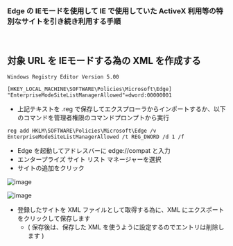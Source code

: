 ### Edge の IEモードを使用して IE で使用していた ActiveX 利用等の特別なサイトを引き続き利用する手順

<br>

## 対象 URL を IEモードする為の XML を作成する
```
Windows Registry Editor Version 5.00

[HKEY_LOCAL_MACHINE\SOFTWARE\Policies\Microsoft\Edge]
"EnterpriseModeSiteListManagerAllowed"=dword:00000001

```

- 上記テキストを .reg で保存してエクスプローラからインポートするか、以下のコマンドを管理者権限のコマンドプロンプトから実行

```
reg add HKLM\SOFTWARE\Policies\Microsoft\Edge /v EnterpriseModeSiteListManagerAllowed /t REG_DWORD /d 1 /f
```

- Edge を起動してアドレスバーに edge://compat と入力
- エンタープライズ サイト リスト マネージャーを選択
- サイトの追加をクリック

![image](https://user-images.githubusercontent.com/1501327/151492507-56006468-02af-4f8b-9738-c2a4498bb7a6.png)

![image](https://user-images.githubusercontent.com/1501327/151492626-61115803-f1d0-48d3-ad8f-5108e5443ee4.png)

- 登録したサイトを XML ファイルとして取得する為に、XML にエクスポートをクリックして保存します
  - ( 保存後は、保存した XML を使うように設定するのでエントリは削除します )

